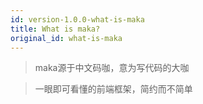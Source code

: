```yaml
---
id: version-1.0.0-what-is-maka
title: What is maka?
original_id: what-is-maka
---
```

>  maka源于中文码咖，意为写代码的大咖

> 一眼即可看懂的前端框架，简约而不简单